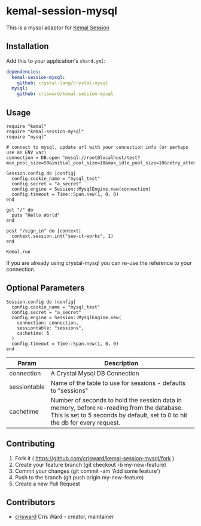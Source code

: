 # kemal-session-mysql

This is a mysql adaptor for [Kemal Session](https://github.com/kemalcr/kemal-session)

## Installation

Add this to your application's `shard.yml`:

```yaml
dependencies:
  kemal-session-mysql:
    github: crystal-lang/crystal-mysql
  mysql:
    github: crisward/kemal-session-mysql
```

## Usage

```crystal
require "kemal"
require "kemal-session-mysql"
require "mysql"

# connect to mysql, update url with your connection info (or perhaps use an ENV var)
connection = DB.open "mysql://root@localhost/test?max_pool_size=50&initial_pool_size=10&max_idle_pool_size=10&retry_attempts=3"

Session.config do |config|
  config.cookie_name = "mysql_test"
  config.secret = "a_secret"
  config.engine = Session::MysqlEngine.new(connection)
  config.timeout = Time::Span.new(1, 0, 0)
end

get "/" do
  puts "Hello World"
end

post "/sign_in" do |context|
  context.session.int("see-it-works", 1)
end

Kemal.run
```

If you are already using crystal-mysql you can re-use the reference to your connection.

## Optional Parameters

```
Session.config do |config|
  config.cookie_name = "mysql_test"
  config.secret = "a_secret"
  config.engine = Session::MysqlEngine.new(
    connection: connection,
    sessiontable: "sessions", 
    cachetime: 5
  )
  config.timeout = Time::Span.new(1, 0, 0)
end
```
|Param        |Description
|----         |----
|connection   | A Crystal Mysql DB Connection
|sessiontable | Name of the table to use for sessions - defaults to "sessions"
|cachetime    | Number of seconds to hold the session data in memory, before re-reading from the database. This is set to 5 seconds by default, set to 0 to hit the db for every request.


## Contributing

1. Fork it ( https://github.com/crisward/kemal-session-mysql/fork )
2. Create your feature branch (git checkout -b my-new-feature)
3. Commit your changes (git commit -am 'Add some feature')
4. Push to the branch (git push origin my-new-feature)
5. Create a new Pull Request

## Contributors

- [crisward](https://github.com/crisward) Cris Ward - creator, maintainer
